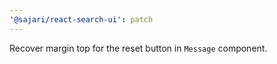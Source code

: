 ```yaml
---
'@sajari/react-search-ui': patch
---
```


Recover margin top for the reset button in `Message` component.

